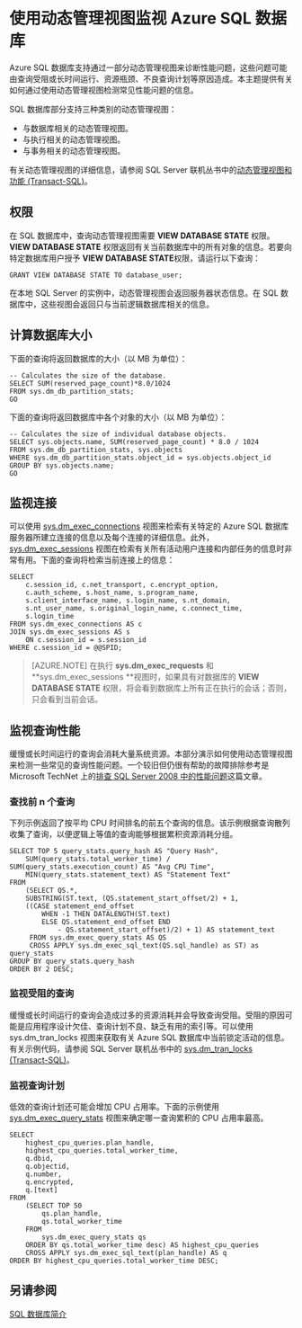 <properties
    pageTitle="使用动态管理视图监视 Azure SQL 数据库 | Azure"
    description="了解如何通过使用动态管理视图检测常见性能问题来监视 Azure SQL 数据库。"
    services="sql-database"
    documentationcenter=""
    author="CarlRabeler"
    manager="jhubbard"
    editor=""
    tags="" />
<tags
    ms.assetid="d08f505f-3c62-47d4-bab7-35c9a834b79b"
    ms.service="sql-database"
    ms.custom="monitor and tune"
    ms.devlang="na"
    ms.topic="article"
    ms.tgt_pltfrm="na"
    ms.workload="data-management"
    ms.date="01/10/2017"
    wacn.date="01/25/2017"
    ms.author="carlrab" />

# 使用动态管理视图监视 Azure SQL 数据库

Azure SQL 数据库支持通过一部分动态管理视图来诊断性能问题，这些问题可能由查询受阻或长时间运行、资源瓶颈、不良查询计划等原因造成。本主题提供有关如何通过使用动态管理视图检测常见性能问题的信息。

SQL 数据库部分支持三种类别的动态管理视图：

- 与数据库相关的动态管理视图。
- 与执行相关的动态管理视图。
- 与事务相关的动态管理视图。

有关动态管理视图的详细信息，请参阅 SQL Server 联机丛书中的[动态管理视图和功能 (Transact-SQL)](https://msdn.microsoft.com/zh-cn/library/ms188754.aspx)。

## 权限
在 SQL 数据库中，查询动态管理视图需要 **VIEW DATABASE STATE** 权限。**VIEW DATABASE STATE** 权限返回有关当前数据库中的所有对象的信息。若要向特定数据库用户授予 **VIEW DATABASE STATE**权限，请运行以下查询：

	GRANT VIEW DATABASE STATE TO database_user;

在本地 SQL Server 的实例中，动态管理视图会返回服务器状态信息。在 SQL 数据库中，这些视图会返回只与当前逻辑数据库相关的信息。

## 计算数据库大小
下面的查询将返回数据库的大小（以 MB 为单位）：


	-- Calculates the size of the database.
	SELECT SUM(reserved_page_count)*8.0/1024
	FROM sys.dm_db_partition_stats;
	GO


下面的查询将返回数据库中各个对象的大小（以 MB 为单位）：


	-- Calculates the size of individual database objects.
	SELECT sys.objects.name, SUM(reserved_page_count) * 8.0 / 1024
	FROM sys.dm_db_partition_stats, sys.objects
	WHERE sys.dm_db_partition_stats.object_id = sys.objects.object_id
	GROUP BY sys.objects.name;
	GO


## 监视连接

可以使用 [sys.dm\_exec\_connections](https://msdn.microsoft.com/zh-cn/library/ms181509.aspx) 视图来检索有关特定的 Azure SQL 数据库服务器所建立连接的信息以及每个连接的详细信息。此外，[sys.dm\_exec\_sessions](https://msdn.microsoft.com/zh-cn/library/ms176013.aspx) 视图在检索有关所有活动用户连接和内部任务的信息时非常有用。下面的查询将检索当前连接上的信息：


	SELECT
	    c.session_id, c.net_transport, c.encrypt_option,
	    c.auth_scheme, s.host_name, s.program_name,
	    s.client_interface_name, s.login_name, s.nt_domain,
	    s.nt_user_name, s.original_login_name, c.connect_time,
	    s.login_time
	FROM sys.dm_exec_connections AS c
	JOIN sys.dm_exec_sessions AS s
	    ON c.session_id = s.session_id
	WHERE c.session_id = @@SPID;


> [AZURE.NOTE] 在执行 **sys.dm\_exec\_requests** 和 **sys.dm\_exec\_sessions **视图时，如果具有对数据库的 **VIEW DATABASE STATE** 权限，将会看到数据库上所有正在执行的会话；否则，只会看到当前会话。

## 监视查询性能

缓慢或长时间运行的查询会消耗大量系统资源。本部分演示如何使用动态管理视图来检测一些常见的查询性能问题。一个较旧但仍很有帮助的故障排除参考是 Microsoft TechNet 上的[排查 SQL Server 2008 中的性能问题](http://download.microsoft.com/download/D/B/D/DBDE7972-1EB9-470A-BA18-58849DB3EB3B/TShootPerfProbs2008.docx)这篇文章。

### 查找前 n 个查询

下列示例返回了按平均 CPU 时间排名的前五个查询的信息。该示例根据查询散列收集了查询，以便逻辑上等值的查询能够根据累积资源消耗分组。


	SELECT TOP 5 query_stats.query_hash AS "Query Hash",
	    SUM(query_stats.total_worker_time) / SUM(query_stats.execution_count) AS "Avg CPU Time",
	    MIN(query_stats.statement_text) AS "Statement Text"
	FROM
	    (SELECT QS.*,
	    SUBSTRING(ST.text, (QS.statement_start_offset/2) + 1,
	    ((CASE statement_end_offset
	        WHEN -1 THEN DATALENGTH(ST.text)
	        ELSE QS.statement_end_offset END
	            - QS.statement_start_offset)/2) + 1) AS statement_text
	     FROM sys.dm_exec_query_stats AS QS
	     CROSS APPLY sys.dm_exec_sql_text(QS.sql_handle) as ST) as query_stats
	GROUP BY query_stats.query_hash
	ORDER BY 2 DESC;


### 监视受阻的查询

缓慢或长时间运行的查询会造成过多的资源消耗并会导致查询受阻。受阻的原因可能是应用程序设计欠佳、查询计划不良、缺乏有用的索引等。可以使用 sys.dm\_tran\_locks 视图来获取有关 Azure SQL 数据库中当前锁定活动的信息。有关示例代码，请参阅 SQL Server 联机丛书中的 [sys.dm\_tran\_locks (Transact-SQL)](https://msdn.microsoft.com/zh-cn/library/ms190345.aspx)。

### 监视查询计划

低效的查询计划还可能会增加 CPU 占用率。下面的示例使用 [sys.dm\_exec\_query\_stats](https://msdn.microsoft.com/zh-cn/library/ms189741.aspx) 视图来确定哪一查询累积的 CPU 占用率最高。


	SELECT
	    highest_cpu_queries.plan_handle,
	    highest_cpu_queries.total_worker_time,
	    q.dbid,
	    q.objectid,
	    q.number,
	    q.encrypted,
	    q.[text]
	FROM
	    (SELECT TOP 50
	        qs.plan_handle,
	        qs.total_worker_time
	    FROM
	        sys.dm_exec_query_stats qs
	    ORDER BY qs.total_worker_time desc) AS highest_cpu_queries
	    CROSS APPLY sys.dm_exec_sql_text(plan_handle) AS q
	ORDER BY highest_cpu_queries.total_worker_time DESC;


## 另请参阅

[SQL 数据库简介](/documentation/articles/sql-database-technical-overview/)

<!---HONumber=Mooncake_0120_2017-->